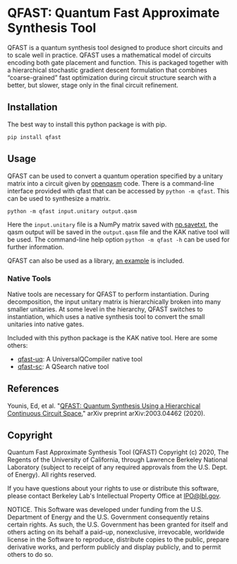 # QFAST: Quantum Fast Approximate Synthesis Tool

QFAST is a quantum synthesis tool designed to produce short circuits and to scale well in practice. QFAST uses a mathematical model of circuits encoding both gate placement and function. This is packaged together with a hierarchical stochastic gradient descent formulation that combines “coarse-grained” fast optimization during circuit structure search with a better, but slower, stage only in the final circuit refinement.

## Installation

The best way to install this python package is with pip.

```
pip install qfast
```

## Usage

QFAST can be used to convert a quantum operation specified by a unitary matrix into a circuit given by [openqasm](https://github.com/Qiskit/openqasm) code. There is a command-line interface provided with qfast that can be accessed by `python -m qfast`. This can be used to synthesize a matrix.

```
python -m qfast input.unitary output.qasm
```

Here the `input.unitary` file is a NumPy matrix saved with [np.savetxt](https://docs.scipy.org/doc/numpy/reference/generated/numpy.savetxt.html), the qasm output will be saved in the `output.qasm` file and the KAK native tool will be used. The command-line help option `python -m qfast -h` can be used for further information.

QFAST can also be used as a library, [an example](https://github.com/BQSKit/qfast/blob/master/examples/synthesize_qft4.py) is included.

### Native Tools

Native tools are necessary for QFAST to perform instantiation. During decomposition, the input unitary matrix is hierarchically broken into many smaller unitaries. At some level in the hierarchy, QFAST switches to instantiation, which uses a native synthesis tool to convert the small unitaries into native gates.

Included with this python package is the KAK native tool. Here are some others:

- [qfast-uq](https://github.com/BQSKit/qfast-uq): A UniversalQCompiler native tool
- [qfast-sc](https://github.com/BQSKit/qfast-qs): A QSearch native tool

## References

Younis, Ed, et al. "[QFAST: Quantum Synthesis Using a Hierarchical Continuous Circuit Space.](https://arxiv.org/abs/2003.04462)" arXiv preprint arXiv:2003.04462 (2020).

## Copyright

Quantum Fast Approximate Synthesis Tool (QFAST) Copyright (c) 2020,
The Regents of the University of California, through Lawrence Berkeley
National Laboratory (subject to receipt of any required approvals from
the U.S. Dept. of Energy). All rights reserved.

If you have questions about your rights to use or distribute this software,
please contact Berkeley Lab's Intellectual Property Office at
IPO@lbl.gov.

NOTICE.  This Software was developed under funding from the U.S. Department
of Energy and the U.S. Government consequently retains certain rights.  As
such, the U.S. Government has been granted for itself and others acting on
its behalf a paid-up, nonexclusive, irrevocable, worldwide license in the
Software to reproduce, distribute copies to the public, prepare derivative 
works, and perform publicly and display publicly, and to permit others to do so.

